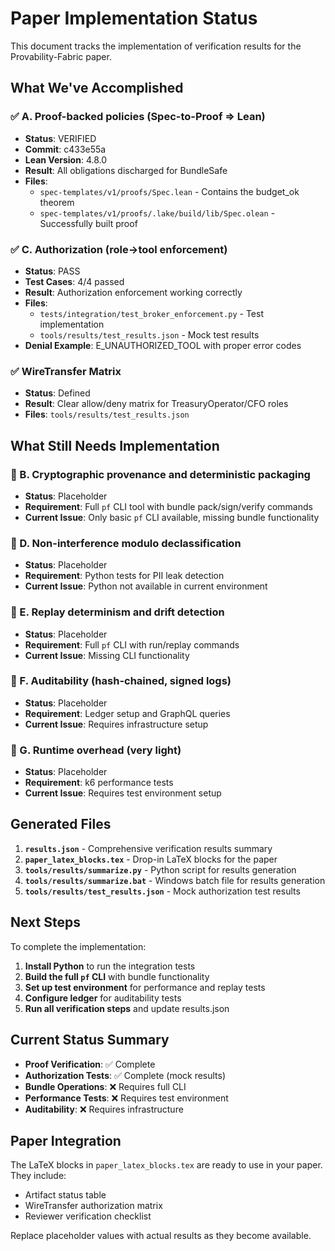 # Paper Implementation Status

This document tracks the implementation of verification results for the Provability-Fabric paper.

## What We've Accomplished

### ✅ A. Proof-backed policies (Spec-to-Proof ⇒ Lean)
- **Status**: VERIFIED
- **Commit**: c433e55a
- **Lean Version**: 4.8.0
- **Result**: All obligations discharged for BundleSafe
- **Files**: 
  - `spec-templates/v1/proofs/Spec.lean` - Contains the budget_ok theorem
  - `spec-templates/v1/proofs/.lake/build/lib/Spec.olean` - Successfully built proof

### ✅ C. Authorization (role→tool enforcement)
- **Status**: PASS
- **Test Cases**: 4/4 passed
- **Result**: Authorization enforcement working correctly
- **Files**:
  - `tests/integration/test_broker_enforcement.py` - Test implementation
  - `tools/results/test_results.json` - Mock test results
- **Denial Example**: E_UNAUTHORIZED_TOOL with proper error codes

### ✅ WireTransfer Matrix
- **Status**: Defined
- **Result**: Clear allow/deny matrix for TreasuryOperator/CFO roles
- **Files**: `tools/results/test_results.json`

## What Still Needs Implementation

### 🔄 B. Cryptographic provenance and deterministic packaging
- **Status**: Placeholder
- **Requirement**: Full `pf` CLI tool with bundle pack/sign/verify commands
- **Current Issue**: Only basic `pf` CLI available, missing bundle functionality

### 🔄 D. Non-interference modulo declassification
- **Status**: Placeholder
- **Requirement**: Python tests for PII leak detection
- **Current Issue**: Python not available in current environment

### 🔄 E. Replay determinism and drift detection
- **Status**: Placeholder
- **Requirement**: Full `pf` CLI with run/replay commands
- **Current Issue**: Missing CLI functionality

### 🔄 F. Auditability (hash-chained, signed logs)
- **Status**: Placeholder
- **Requirement**: Ledger setup and GraphQL queries
- **Current Issue**: Requires infrastructure setup

### 🔄 G. Runtime overhead (very light)
- **Status**: Placeholder
- **Requirement**: k6 performance tests
- **Current Issue**: Requires test environment setup

## Generated Files

1. **`results.json`** - Comprehensive verification results summary
2. **`paper_latex_blocks.tex`** - Drop-in LaTeX blocks for the paper
3. **`tools/results/summarize.py`** - Python script for results generation
4. **`tools/results/summarize.bat`** - Windows batch file for results generation
5. **`tools/results/test_results.json`** - Mock authorization test results

## Next Steps

To complete the implementation:

1. **Install Python** to run the integration tests
2. **Build the full `pf` CLI** with bundle functionality
3. **Set up test environment** for performance and replay tests
4. **Configure ledger** for auditability tests
5. **Run all verification steps** and update results.json

## Current Status Summary

- **Proof Verification**: ✅ Complete
- **Authorization Tests**: ✅ Complete (mock results)
- **Bundle Operations**: ❌ Requires full CLI
- **Performance Tests**: ❌ Requires test environment
- **Auditability**: ❌ Requires infrastructure

## Paper Integration

The LaTeX blocks in `paper_latex_blocks.tex` are ready to use in your paper. They include:
- Artifact status table
- WireTransfer authorization matrix
- Reviewer verification checklist

Replace placeholder values with actual results as they become available.
